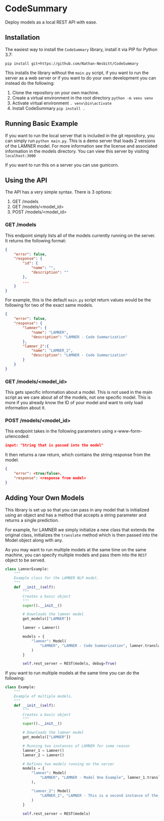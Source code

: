 # CodeSummary
Deploy models as a local REST API with ease.

## Installation
The easiest way to install the `CodeSummary` library, install it via PIP for 
Python 3.7:

```shell
pip install git+https://github.com/Nathan-Nesbitt/CodeSummary
```

This installs the library without the `main.py` script, if you want to run the
server as a web server or if you want to do your own development you can instead
do the following:

1. Clone the repository on your own machine.
2. Create a virtual environment in the root directory `python -m venv venv`
3. Activate virtual environment `. venv\bin\activate`
4. Install CodeSummary `pip install .`

## Running Basic Example

If you want to run the local server that is included in the git repository,
you can simply run `python main.py`. This is a demo server that loads 2 
versions of the LAMNER model. For more information see the license and 
associated information in the models directory. You can view this server by
visiting `localhost:3000`

If you want to run this on a server you can use gunicorn.

## Using the API

The API has a very simple syntax. There is 3 options:

1. GET /models
2. GET /models/\<model_id\>
3. POST /models/\<model_id\>

### GET /models

This endpoint simply lists all of the models currently running on the server.
It returns the following format:

```JSON
{
    "error": false,
    "response": {
        "id": {
            "name": "",
            "description": ""
        },
        ...
    }
}
```

For example, this is the default `main.py` script return values would be the 
following for two of the exact same models.

```JSON
{
    "error": false,
    "response": {
        "lamner": {
            "name": "LAMNER",
            "description": "LAMNER - Code Summarization"
        },
        "lamner_2":{
            "name": "LAMNER_2", 
            "description": "LAMNER - Code Summarization"
        }
    }
}
```

### GET /models/\<model_id\>

This gets specific information about a model. This is not used in the main 
script as we care about all of the models, not one specific model. This is more
if you already know the ID of your model and want to only load information about
it.

### POST /models/\<model_id\>

This endpoint takes in the following parameters using x-www-form-urlencoded:

```JSON
input: "String that is passed into the model"
```

It then returns a raw return, which contains the string response from the model.

```JSON
{
    "error": <true/false>,
    "response": <response from model>
}
```

## Adding Your Own Models

This library is set up so that you can pass in any model that is initialized
using an object and has a method that accepts a string parameter and returns a
single prediction.

For example, for LAMNER we simply initialize a new class that extends the 
original class, initializes the `translate` method which is then passed into
the Model object along with any. 

As you may want to run multiple models at the same time on the same machine, 
you can specify multiple models and pass them into the `REST` object to be 
served.

```py
class LamnerExample:
    """
    Example class for the LAMNER NLP model.
    """
    def __init__(self):
        """
        Creates a basic object
        """
        super().__init__()

        # Downloads the lamner model
        get_models(["LAMNER"])

        lamner = Lamner()

        models = {
            "lamner": Model(
                "LAMNER", "LAMNER - Code Summarization", lamner.translate
            )
        }

        self.rest_server = REST(models, debug=True)
```

If you want to run multiple models at the same time you can do the following:

```py
class Example:
    """
    Example of multiple models.
    """
    def __init__(self):
        """
        Creates a basic object
        """
        super().__init__()

        # Downloads the lamner model
        get_models(["LAMNER"])

        # Running two instances of LAMNER for some reason
        lamner_1 = Lamner()
        lamner_2 = Lamner()

        # Defines two models running on the server
        models = {
            "lamner": Model(
                "LAMNER", "LAMNER - Model One Example", lamner_1.translate
            ),

            "lamner_2": Model(
                "LAMNER_2", "LAMNER - This is a second instance of the model", lamner_2.translate
            )
        }
        
        self.rest_server = REST(models)

```